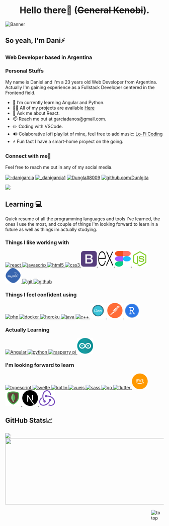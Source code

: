 <h1 align="center">Hello there👋 (<s>General Kenobi</s>).</h1>

![Banner](https://user-images.githubusercontent.com/83776673/130269668-2f85a29e-b59c-4814-a5ea-bce8479eab57.png)
 
## So yeah, I'm Dani⚡ 
<h3>Web Developer based in Argentina</h3>

<h3>Personal Stuffs</h3>
<p> My name is Daniel and I'm a 23 years old Web Developer from Argentina. Actually I'm gaining experience as a Fullstack Developer centered in the Frontend field.</br></p>
<ul>
<li>🌱 I’m currently learning Angular and Python.</li>
<li>👨‍💻 All of my projects are available <a href="https://github.com/Dunglita?tab=repositories">Here</a></li>
<li>💬 Ask me about React.</li>
<li>📫 Reach me out at garciadanos@gmail.com.</li>
<li>✏️ Coding with VSCode.</li>
<li>🔊 Colaborative lofi playlist of mine, feel free to add music: <a href="https://open.spotify.com/playlist/4Fv9GXXx5FffeEaI1fTc9m?si=69e31f6c39ca4735" >Lo-Fi Coding</a></li>
<li>⚡ Fun fact I have a smart-home proyect on the going.</li>
</ul>

<h3 align="left">Connect with me🤝</h3>
<p>Feel free to reach me out in any of my social media.</p>
<p align="left">
<a href="https://linkedin.com/in/-danigarcia"><img align="center" alt="-danigarcia" height="50" width="50" src="https://camo.githubusercontent.com/c8a9c5b414cd812ad6a97a46c29af67239ddaeae08c41724ff7d945fb4c047e5/68747470733a2f2f6564656e742e6769746875622e696f2f537570657254696e7949636f6e732f696d616765732f7376672f6c696e6b6564696e2e737667"/></a>
<a href="https://instagram.com/_danigarcia1"><img align="center" alt="_danigarcia1" height="50" width="50" src="https://camo.githubusercontent.com/c9dacf0f25a1489fdbc6c0d2b41cda58b77fa210a13a886d6f99e027adfbd358/68747470733a2f2f6564656e742e6769746875622e696f2f537570657254696e7949636f6e732f696d616765732f7376672f696e7374616772616d2e737667"/></a>
<a href="https://discordapp.com/users/324760106950459393/"><img align="center" height="50" width="50" src="https://camo.githubusercontent.com/79fcdc7c43f1a1d7c175827976ffee8177814a016fb1b9578ff70f1aef759578/68747470733a2f2f6564656e742e6769746875622e696f2f537570657254696e7949636f6e732f696d616765732f7376672f646973636f72642e737667" alt="Dungla#8009"/></a>	
<a href="https://github.com/Dunglita"><img align="center" height="50" width="50" src="https://camo.githubusercontent.com/b079fe922f00c4b86f1b724fbc2e8141c468794ce8adbc9b7456e5e1ad09c622/68747470733a2f2f6564656e742e6769746875622e696f2f537570657254696e7949636f6e732f696d616765732f7376672f6769746875622e737667" alt="github.com/Dunlgita"/></a>		
</p>


![](https://komarev.com/ghpvc/?username=Dunglita&color=blueviolet)


## Learning 💻
<p>Quick resume of all the programming languages and tools I've learned, the ones I use the most, and couple of things I'm looking forward to learn in a future as well as things im actually studying.</p>
<h3>Things I like working with</h3>
<p align="left">
<a href="https://es.reactjs.org/">
<img alt="react" height="50px" width="50px" src="https://camo.githubusercontent.com/98ce3f27aec475c03ad0441a7d4092f6b956814c7adc7f0049689dccedb82f1d/68747470733a2f2f6564656e742e6769746875622e696f2f537570657254696e7949636f6e732f696d616765732f7376672f72656163742e737667">
</a>
<a href="https://developer.mozilla.org/en-US/docs/Web/JavaScript">	
<img alt="javascrip" height="50px" width="50px" src="https://camo.githubusercontent.com/9496882abd182958bcea4238ab44f7eb8928d7a4144c150f18f6c55ceb9b4490/68747470733a2f2f6564656e742e6769746875622e696f2f537570657254696e7949636f6e732f696d616765732f7376672f6a6176617363726970742e737667">
</a>
<a href="https://es.wikipedia.org/wiki/HTML5">	
<img alt="html5" height="50px" width="50px" src="https://camo.githubusercontent.com/72e5df59529a42423d671ba4c02bfb327d917517bfff18595c5e5dc17a5abece/68747470733a2f2f6564656e742e6769746875622e696f2f537570657254696e7949636f6e732f696d616765732f7376672f68746d6c352e737667">
</a>
<a href="https://developer.mozilla.org/es/docs/Web/CSS">	
<img alt="css3" height="50px" width="50px" src="https://camo.githubusercontent.com/b788527f604d8e727fcc90d721984125bced85c8a1c9f8da69c6c4a3e51df3c5/68747470733a2f2f6564656e742e6769746875622e696f2f537570657254696e7949636f6e732f696d616765732f7376672f637373332e737667">
</a>
<a href="https://getbootstrap.com/">
<img alt="bootstrap" height="50px" width="50px" src="https://raw.githubusercontent.com/Dunglita/Dunglita/e29aedd7fcaafb039a7e2dd684ccddf0060c4b0c/bootstrap.svg">
</a>
<a href="https://expressjs.com/es/">
<img alt="express" height="50px" width="50px" src="https://raw.githubusercontent.com/Dunglita/Dunglita/d595800241e7c3939e92537a14e87d22a54fd6c1/express.svg">
</a>
<a href="https://www.figma.com/">	
<img alt="figma" height="50px" width="50px" src="https://raw.githubusercontent.com/Dunglita/Dunglita/d595800241e7c3939e92537a14e87d22a54fd6c1/figma%202.svg">
</a>
<a href="https://nodejs.org/es/">
<img alt="nodejs" height="50px" width="50px" src="https://raw.githubusercontent.com/Dunglita/Dunglita/d595800241e7c3939e92537a14e87d22a54fd6c1/nodejs.svg">
</a>
<a href="https://www.mysql.com/">
<img alt="mysql" height="50px" width="50px" src="https://raw.githubusercontent.com/Dunglita/Dunglita/d595800241e7c3939e92537a14e87d22a54fd6c1/mysql.svg">
</a>
<a href="https://git-scm.com/">
<img alt="git" height="50px" width="50px" src="https://camo.githubusercontent.com/a7628672dbfd8720309680580dbfe8aff1d12a1bb2397b5c36cd10a56e08adf7/68747470733a2f2f6564656e742e6769746875622e696f2f537570657254696e7949636f6e732f696d616765732f7376672f6769742e737667">
</a>
<a href="https://github.com/">
<img alt="github"  height="50" width="50" src="https://camo.githubusercontent.com/b079fe922f00c4b86f1b724fbc2e8141c468794ce8adbc9b7456e5e1ad09c622/68747470733a2f2f6564656e742e6769746875622e696f2f537570657254696e7949636f6e732f696d616765732f7376672f6769746875622e737667">
</a>
</p>

<h3>Things I feel confident using</h3>
<p align="left"> 
<a href="https://www.php.net/manual/es/intro-whatis.php">
<img alt="php" height="50px" width="50px" src="https://camo.githubusercontent.com/b71df4fcf19980b56b49c963638df23b5d1d2b9e9e487548649651f2f3e1d603/68747470733a2f2f6564656e742e6769746875622e696f2f537570657254696e7949636f6e732f696d616765732f7376672f7068702e737667">
</a>
<a href="https://www.docker.com/">
<img alt="docker" height="50px" width="50px" src="https://camo.githubusercontent.com/b9279edfece526123a96af67ea002acdd47e84e5ad05126faa08ab3332f8a9ef/68747470733a2f2f6564656e742e6769746875622e696f2f537570657254696e7949636f6e732f696d616765732f7376672f646f636b65722e737667">
</a>
<a href="https://www.heroku.com/">
<img alt="heroku" height="50px" width="50px" src="https://camo.githubusercontent.com/6aa4e03ab52ad6767b4788866965fa02753db42f75ffa2b852c3c653c4d03273/68747470733a2f2f6564656e742e6769746875622e696f2f537570657254696e7949636f6e732f696d616765732f7376672f6865726f6b752e737667">
</a>
<a href="https://www.java.com/es/">
<img alt="java" height="50px" width="50px" src="https://camo.githubusercontent.com/a870803f30db1d15495072fa9e946a7fa6a6fc1a47fe12324aaf7509c410fc4a/68747470733a2f2f6564656e742e6769746875622e696f2f537570657254696e7949636f6e732f696d616765732f7376672f6a6176612e737667">
</a>
<a href="https://es.wikipedia.org/wiki/C%2B%2B">
<img alt="c++" height="50px" width="50px" src="https://camo.githubusercontent.com/1141fa873ae7371cd6b723fef0cd57ca14923123983844571416854b7f5e8fb6/68747470733a2f2f6564656e742e6769746875622e696f2f537570657254696e7949636f6e732f696d616765732f7376672f63706c7573706c75732e737667">
</a>
<a href="https://www.canva.com/">
<img alt="canva" height="50px" width="50px" src="https://raw.githubusercontent.com/Dunglita/Dunglita/d595800241e7c3939e92537a14e87d22a54fd6c1/canva.svg">
</a>
<a href="https://www.postman.com/">
<img alt="postman" height="50px" width="50px" src="https://raw.githubusercontent.com/Dunglita/Dunglita/d595800241e7c3939e92537a14e87d22a54fd6c1/postman.svg">
</a>
<a href="https://www.rstudio.com/">
<img alt="R" height="50px" width="50px" src="https://raw.githubusercontent.com/Dunglita/Dunglita/main/Icons/RStudio_30177.png">	
</a>
</p>
<h3>Actually Learning</h3>
<p align="left">
<a href="https://angular.io/">
<img alt="Angular" height="50px" width="50px" src="https://camo.githubusercontent.com/0a52f68a159b75266c4ae21683fffa9cbc1af29ea6febc2a8c9ce260a05e521d/68747470733a2f2f6564656e742e6769746875622e696f2f537570657254696e7949636f6e732f696d616765732f7376672f616e67756c61722e737667">
</a>
<a href="https://www.python.org/">
<img alt="python"  height="50px" width="50px" src="https://camo.githubusercontent.com/aa96ee3a3352c9c3c2161d3e95698d0885a277ab85d617fe77912627d37a3959/68747470733a2f2f6564656e742e6769746875622e696f2f537570657254696e7949636f6e732f696d616765732f7376672f707974686f6e2e737667">
</a>
<a href="https://www.raspberrypi.org/">
<img alt="rasperry pi" height="50px" width="50px" src="https://camo.githubusercontent.com/c2ccb80448b60208568ddf7d98bfe5e6b37c6aef4d8abd4204defa743ca10619/68747470733a2f2f6564656e742e6769746875622e696f2f537570657254696e7949636f6e732f696d616765732f7376672f7261737062657272795f70692e737667">
</a>
<a href="https://www.arduino.cc/">
<img alt="arduino" height="50px" width="50px" src="https://raw.githubusercontent.com/Dunglita/Dunglita/main/Icons/arduino-logo-1.png">
</a>
<p>
<h3>I'm looking forward to learn</h3>
<p align="left">
<a href="https://www.typescriptlang.org/">
<img alt="typescript" height="50px" width="50px" src="https://camo.githubusercontent.com/ff660f3b34106793e1a8008592156f3127d8465adc82e103b9f2e0ce012c70ec/68747470733a2f2f6564656e742e6769746875622e696f2f537570657254696e7949636f6e732f696d616765732f7376672f747970657363726970742e737667">
</a>
<a href="https://svelte.dev/">
<img alt="svelte" height="50px" width="50px" src="https://camo.githubusercontent.com/667bb3aed3b725c94da10d16faeaa92a71334035ee72bd1d0f58a1d12138c336/68747470733a2f2f6564656e742e6769746875622e696f2f537570657254696e7949636f6e732f696d616765732f7376672f7376656c74652e737667">
</a>
<a href="https://kotlinlang.org/">
<img alt="kotlin" height="50px" width="50px" src="https://camo.githubusercontent.com/28f57c54a36d9362f6f20f6a011471a4b0ffc6ad1a6f7b74ced17e922f118fbd/68747470733a2f2f6564656e742e6769746875622e696f2f537570657254696e7949636f6e732f696d616765732f7376672f6b6f746c696e2e737667">
</a>
<a href="https://vuejs.org/">
<img alt="vuejs" height="50px" width="50px" src="https://camo.githubusercontent.com/9c5e7333f1c4ac09c07988ceda17508df89b6830fe0b8fb416c4be19c5841578/68747470733a2f2f6564656e742e6769746875622e696f2f537570657254696e7949636f6e732f696d616765732f7376672f7675652e737667">
</a>
<a href="https://sass-lang.com/">
<img alt="sass" height="50px" width="50px" src="https://camo.githubusercontent.com/3a61a49321fba37513904864aee93be1873b05f2cb84b9c13a5dfbb534ac17fa/68747470733a2f2f6564656e742e6769746875622e696f2f537570657254696e7949636f6e732f696d616765732f7376672f736173732e737667">
</a>
<a href="https://golang.org/">
<img alt="go" height="50px" width="50px" src="https://camo.githubusercontent.com/13e18ab9046dbfdf25bb7a0448ec88710166b5ec85f3cd1b57efe2a9aa4ccdd6/68747470733a2f2f6564656e742e6769746875622e696f2f537570657254696e7949636f6e732f696d616765732f7376672f676f2e737667">
</a>
<a href="https://flutter.dev/">
<img alt="flutter" height="50px" width="50px" src="https://camo.githubusercontent.com/750365ec8e10a2a4075ffb09fd644c3176c98638a7c45a79a8a40366a9d64f3a/68747470733a2f2f6564656e742e6769746875622e696f2f537570657254696e7949636f6e732f696d616765732f7376672f666c75747465722e737667">
</a>
<a href="https://aws.amazon.com/es/">
<img alt="aws" height="50px" width="50px" src="https://raw.githubusercontent.com/Dunglita/Dunglita/d595800241e7c3939e92537a14e87d22a54fd6c1/aws.svg">
</a>
<a href="https://www.mongodb.com/es">
<img alt="mongodb" height="50px" width="50px" src="https://raw.githubusercontent.com/Dunglita/Dunglita/d595800241e7c3939e92537a14e87d22a54fd6c1/mongo.svg">
</a>
<a href="https://nextjs.org/">
<img alt="next" height="50px" width="50px" src="https://raw.githubusercontent.com/Dunglita/Dunglita/d595800241e7c3939e92537a14e87d22a54fd6c1/nextjs.svg">
</a>
<a href="https://es.redux.js.org/">
<img alt="redux" height="50px" width="50px" src="https://raw.githubusercontent.com/Dunglita/Dunglita/63ff8885c42350bb5b3707af0776bea13ea914e0/Icons/redux.svg">
</a>
</p>

## GitHub Stats📈

<a href="https://github.com/Dunglita/Dunglita">
  <img align="center" src="https://github-readme-stats.vercel.app/api/top-langs/?username=Dunglita&tex&title_color=ffffff&text_color=c9cacc&icon_color=2bbc8a&bg_color=1d1f21&langs_count=3" height="211px"/>
</a>
 <a href="https://github.com/anuraghazra/github-readme-stats" >
  <img align="center" src="https://github-readme-stats.vercel.app/api?username=Dunglita&tex&title_color=ffffff&text_color=c9cacc&icon_color=2bbc8a&bg_color=1d1f21&langs_count=3" height="211px" width="540"/>
</a>
</br>
</br>
<a href="https://github.com/Dunglita#hello-there-general-kenobi">
<img align="right" src="https://user-images.githubusercontent.com/83776673/130362732-2bf87472-7046-48a9-b9ea-6017b8dae060.png" alt="to top" height="40px" width="40px" >
</a>
<!--
## Setup (in case you're into that kind of things)👾
<h4>PC Specs </h4>
<ul>
<li>Cpu: Amd Ryzen5 2600X</li>
<li>Psu: Corsair Cx 650w</li>
<li>Ram: Corsar Vengance Rgb 8Gg 3200mhz</li>
<li>Ssd: Western Digital Green 120 Gb</li>
<li>HDD: Western Digital Blue 1Tb</li>
<li>Mobo: Asus B350 Strix</li>
<li>Gpu: Asus Gtx 1060 3Gb</li>
<li>Case: Nzxt Elite s340 White</li>
<li>Mouse: Logitech G403</li>
<li>Jstick: Xbox One Controller</li>
<li>HSet: HyperX Cloud Alpha</li>
</ul>

<a href="https://steamcommunity.com/id/dunglita/">
<img src="https://img.shields.io/badge/Steam-000000?style=for-the-badge&logo=steam&logoColor=white" alt="MySteamProfile">
</a>

</br>

## Here's a new nerdy joke every 15 min or so✨
![Jokes Card](https://readme-jokes.vercel.app/api)


<p align="left">

<img alt="imdb" height="50px" width="50px" src="https://camo.githubusercontent.com/ac631ff752a29ca0d9b624f9e591e3e501aef392fab31a11d4bb1c99ac1c99e1/68747470733a2f2f6564656e742e6769746875622e696f2f537570657254696e7949636f6e732f696d616765732f7376672f696d64622e737667">
<img alt="freecodecamp" height="50px" width="50px" src="https://camo.githubusercontent.com/67680a276344628a0678605ce81a18a3691d51c506c6827a684cd2f5ec7d0779/68747470733a2f2f6564656e742e6769746875622e696f2f537570657254696e7949636f6e732f696d616765732f7376672f66726565636f646563616d702e737667">
<img alt="mail" height="50px" width="50px" src="https://camo.githubusercontent.com/21863a9a063d33b20608be917f5601f309abec90ae5cf5dedea38bb6b55d11ab/68747470733a2f2f6564656e742e6769746875622e696f2f537570657254696e7949636f6e732f696d616765732f7376672f6d61696c2e737667">
<img alt="markdown" height="50px" width="50px" src="https://camo.githubusercontent.com/6ae487ec56908a6fea7e7f58bb04f09786fc25954ac2a41dceb69b6a2c61b5c5/68747470733a2f2f6564656e742e6769746875622e696f2f537570657254696e7949636f6e732f696d616765732f7376672f6d61726b646f776e2e737667">
<img alt="android" height="50px" width="50px" src="https://camo.githubusercontent.com/be575aa85a73adb1f56ef072b806f513045f68e2e50a9945c763bf65006dcfa6/68747470733a2f2f6564656e742e6769746875622e696f2f537570657254696e7949636f6e732f696d616765732f7376672f616e64726f69642e737667">	  
<img alt="steam" height="50px" width="50px" src="https://camo.githubusercontent.com/2e51cfa2846afbace22819d8c7dd9afad50d0a414ad1d7d30e811952706f548d/68747470733a2f2f6564656e742e6769746875622e696f2f537570657254696e7949636f6e732f696d616765732f7376672f737465616d2e737667">
<img alt="linkedin" height="50px" width="50px" src="https://camo.githubusercontent.com/c8a9c5b414cd812ad6a97a46c29af67239ddaeae08c41724ff7d945fb4c047e5/68747470733a2f2f6564656e742e6769746875622e696f2f537570657254696e7949636f6e732f696d616765732f7376672f6c696e6b6564696e2e737667">
<img alt="instagram" height="50px" width="50px" src="https://camo.githubusercontent.com/c9dacf0f25a1489fdbc6c0d2b41cda58b77fa210a13a886d6f99e027adfbd358/68747470733a2f2f6564656e742e6769746875622e696f2f537570657254696e7949636f6e732f696d616765732f7376672f696e7374616772616d2e737667">
<img alt="spotify" height="50px" width="50px" src="https://camo.githubusercontent.com/15d4e1b8bf3ed25b7131cc93f248f86cc42deaf9e19fdb61aa1ba3b46e0400a5/68747470733a2f2f6564656e742e6769746875622e696f2f537570657254696e7949636f6e732f696d616765732f7376672f73706f746966792e737667">
<img alt="gmail" height="50px" width="50px" src="https://camo.githubusercontent.com/4a3dd8d10a27c272fd04b2ce8ed1a130606f95ea6a76b5e19ce8b642faa18c27/68747470733a2f2f6564656e742e6769746875622e696f2f537570657254696e7949636f6e732f696d616765732f7376672f676d61696c2e737667">
<img alt="whatsapp" height="50px" width="50px" src="https://camo.githubusercontent.com/945d32cdd8d51fe844ca8b2976914ae8786586607aee1cba24d7318e24b30411/68747470733a2f2f6564656e742e6769746875622e696f2f537570657254696e7949636f6e732f696d616765732f7376672f77686174736170702e737667">
<img alt="discord" height="50px" width="50px" src="https://camo.githubusercontent.com/79fcdc7c43f1a1d7c175827976ffee8177814a016fb1b9578ff70f1aef759578/68747470733a2f2f6564656e742e6769746875622e696f2f537570657254696e7949636f6e732f696d616765732f7376672f646973636f72642e737667">
<img alt="stackoverflow" height="50px" width="50px" src="https://camo.githubusercontent.com/ad1dcdc76b0be1423e54a791d31311e91e8e89bb8492be214cfc3390e24c323d/68747470733a2f2f6564656e742e6769746875622e696f2f537570657254696e7949636f6e732f696d616765732f7376672f737461636b6f766572666c6f772e737667">
  	  
	    
</p>

-->	
![](https://hit.yhype.me/github/profile?user_id=83776673)
